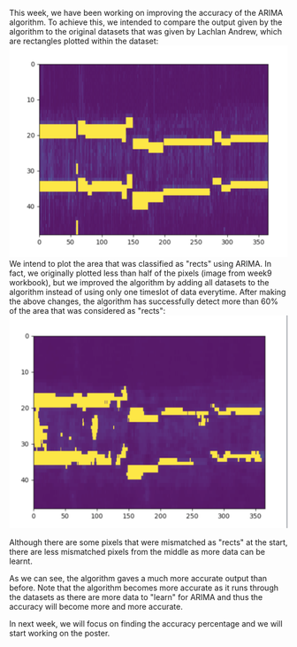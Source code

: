 This week, we have been working on improving the accuracy of the ARIMA algorithm. To achieve this, we intended to compare the output given by the algorithm to the original datasets that was given by Lachlan Andrew, which are rectangles plotted within the dataset:
![savedrect img](/images/saverect.png)
We intend to plot the area that was classified as "rects" using ARIMA. In fact, we originally plotted less than half of the pixels (image from week9 workbook), but we improved the algorithm by adding all datasets to the algorithm instead of using only one timeslot of data everytime. After making the above changes, the algorithm has successfully detect more than 60% of the area that was considered as "rects":
![improvedrect img](/images/improved.png)

Although there are some pixels that were mismatched as "rects" at the start, there are less mismatched pixels from the middle as more data can be learnt.

As we can see, the algorithm gaves a much more accurate output than before. Note that the algorithm becomes more accurate as it runs through the datasets as there are more data to "learn" for ARIMA and thus the accuracy will become more and more accurate.

In next week, we will focus on finding the accuracy percentage and we will start working on the poster.
